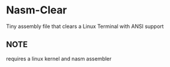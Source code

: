 # Nasm-Clear
Tiny assembly file that clears a Linux Terminal with ANSI support

## NOTE
requires a linux kernel and nasm assembler
